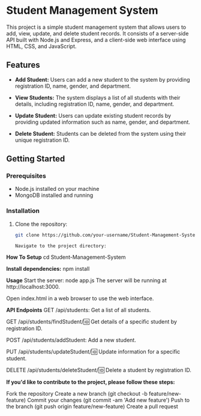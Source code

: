 # Student Management System

This project is a simple student management system that allows users to add, view, update, and delete student records. It consists of a server-side API built with Node.js and Express, and a client-side web interface using HTML, CSS, and JavaScript.

## Features

- **Add Student:** Users can add a new student to the system by providing registration ID, name, gender, and department.

- **View Students:** The system displays a list of all students with their details, including registration ID, name, gender, and department.

- **Update Student:** Users can update existing student records by providing updated information such as name, gender, and department.

- **Delete Student:** Students can be deleted from the system using their unique registration ID.

## Getting Started

### Prerequisites

- Node.js installed on your machine
- MongoDB installed and running

### Installation

1. Clone the repository:

   ```bash
   git clone https://github.com/your-username/Student-Management-System.git

   Navigate to the project directory:
**How To Setup**
cd Student-Management-System

**Install dependencies:**
npm install

**Usage**
Start the server:
node app.js
The server will be running at http://localhost:3000.

Open index.html in a web browser to use the web interface.

**API Endpoints**
GET /api/students: Get a list of all students.

GET /api/students/findStudent/:id: Get details of a specific student by registration ID.

POST /api/students/addStudent: Add a new student.

PUT /api/students/updateStudent/:id: Update information for a specific student.

DELETE /api/students/deleteStudent/:id: Delete a student by registration ID.

**If you'd like to contribute to the project, please follow these steps:**

Fork the repository
Create a new branch (git checkout -b feature/new-feature)
Commit your changes (git commit -am 'Add new feature')
Push to the branch (git push origin feature/new-feature)
Create a pull request
